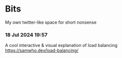 # Bits

My own twitter-like space for short nonsense

### 18 Jul 2024 19:57

A cool interactive & visual explanation of load balancing https://samwho.dev/load-balancing/
